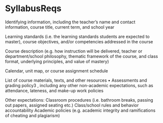 # SyllabusReqs

Identifying information, including the teacher’s name and contact information, course title, current term, and school year

Learning standards (i.e. the learning standards students are expected to master), course objectives, and/or competencies addressed in the course

Course description (e.g. how instruction will be delivered, teacher or department/school philosophy, thematic framework of the course, and class format, underlying principles, and value of mastery)

Calendar, unit map, or course assignment schedule

List of course materials, texts, and other resources • Assessments and grading policy3 , including any other non-academic expectations, such as attendance, lateness, and make-up work policies

Other expectations: 
Classroom procedures (i.e. bathroom breaks, passing out papers, assigned seating etc.)
Class/school rules and behavior accountability
Academic policies (e.g. academic integrity and ramifications of cheating and plagiarism)
